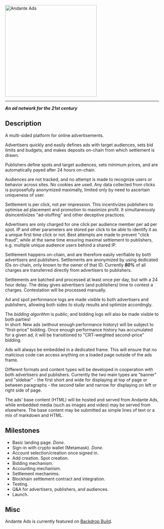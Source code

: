 
<img src="https://ads.andante.no/static/media/Andante_ads_logo.png" width=300 alt="Andante Ads">

<hr>

**_An ad network for the 21st century_**


## Description

A multi-sided platform for online advertisements.  

Advertisers quickly and easily defines ads with target audiences, 
sets bid limits and budgets, 
and makes deposits on-chain from which settlement is drawn.

Publishers define spots and target audiences, sets minimum prices, 
and are automatically payed after 24 hours on-chain.

Audiences are not tracked, and no attempt is made to recognize users or behavior across sites.
No cookies are used.  Any data collected from clicks is purposefully anonymized maximally, 
limited only by need to ascertain uniqueness of user.   

Settlement is per click, not per impression.  This incentivizes publishers to optimise ad placement and promotion to maximize profit. 
It simultaneously disincentivizes "ad-stuffing" and other deceptive practices.

Advertisers are only charged for one click per audience member per ad per spot.  IP and other parameters are stored per click to be able to identify it as a unique first time click or not. 
Best attempts are made to prevent "click fraud", while at the same time ensuring maximal settlement to publishers, e.g. multiple unique audience users behind a shared IP. 

Settlement happens on-chain, and are therefore easily verifiable by both advertisers and publishers. 
Settlements are anonymized by using dedicated IDs on-chain, only known to the owner of that ID. 
Currently _**80%**_ of all charges are transferred directly from advertisers to publishers.

Settlements are batched and processed at least once per day, but with a 24 hour delay. 
The delay gives advertisers (and publishers) time to contest a charges. Contestation will be processed manually.

Ad and spot performance logs are made visible to both advertisers and publishers, allowing both sides to study results and optimize accordingly.

The _bidding algorithm_ is public, and bidding logs will also be made visible to both parties!  
In short:  New ads (without enough performance history) will be subject to "first-price" bidding. 
Once enough performance history has accumulated for a given ad, it will be transitioned to "CRT-weighted second-price" bidding.

Ads will always be embedded in a dedicated frame. This will ensure that no malicious code can access anything on a loaded page outside of the ads frame.  

Different formats and content types will be developed in cooperation with both advertisers and publishers. 
Currently the two main types are "banner" and "sidebar" - the first short and wide for displaying at top of page or between paragraphs - the second taller and narrow for displaying on left or right side of page. 

The ads' base content (HTML) will be hosted and served from Andante Ads, while embedded media (such as images and video) may be served from elsewhere.
The base content may be submitted as simple lines of text or a mix of markdown and HTML.  


## Milestones

- Basic landing page. _Done_.
- Sign-in with crypto wallet (Metamask). _Done_.
- Account selection/creation once signed in.
- Add creation.  Spot creation.
- Bidding mechanism.
- Accounting mechanism.
- Settlement mechanims.
- Blockhain settlement contract and integration.
- Testing.
- Q&A for advertisers, publishers, and audiences.
- Launch.


## Misc

Andante Ads is currently featured on [Backdrop Build](https://backdropbuild.com/builds/v5/andante-ads).

